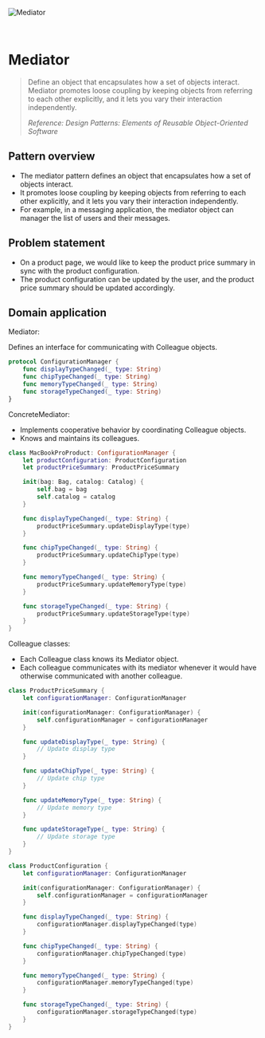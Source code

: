 ![Mediator](https://github.com/user-attachments/assets/3c84efaa-f222-4a39-a647-9cf0b220a394)

<br />

# Mediator

> Define an object that encapsulates how a set of objects interact. Mediator promotes loose coupling by keeping objects from referring to each other explicitly, and it lets you vary their interaction independently.
>
> _Reference: Design Patterns: Elements of Reusable Object-Oriented Software_

## Pattern overview

- The mediator pattern defines an object that encapsulates how a set of objects interact.
- It promotes loose coupling by keeping objects from referring to each other explicitly, and it lets you vary their interaction independently.
- For example, in a messaging application, the mediator object can manager the list of users and their messages.

## Problem statement

- On a product page, we would like to keep the product price summary in sync with the product configuration.
- The product configuration can be updated by the user, and the product price summary should be updated accordingly.

## Domain application

Mediator:

Defines an interface for communicating with Colleague objects.

```swift
protocol ConfigurationManager {
    func displayTypeChanged(_ type: String)
    func chipTypeChanged(_ type: String)
    func memoryTypeChanged(_ type: String)
    func storageTypeChanged(_ type: String)
}
```

ConcreteMediator:

- Implements cooperative behavior by coordinating Colleague objects.
- Knows and maintains its colleagues.

```swift
class MacBookProProduct: ConfigurationManager {
    let productConfiguration: ProductConfiguration
    let productPriceSummary: ProductPriceSummary

    init(bag: Bag, catalog: Catalog) {
        self.bag = bag
        self.catalog = catalog
    }

    func displayTypeChanged(_ type: String) {
        productPriceSummary.updateDisplayType(type)
    }

    func chipTypeChanged(_ type: String) {
        productPriceSummary.updateChipType(type)
    }

    func memoryTypeChanged(_ type: String) {
        productPriceSummary.updateMemoryType(type)
    }

    func storageTypeChanged(_ type: String) {
        productPriceSummary.updateStorageType(type)
    }
}
```

Colleague classes:

- Each Colleague class knows its Mediator object.
- Each colleague communicates with its mediator whenever it would have otherwise communicated with another colleague.

```swift
class ProductPriceSummary {
    let configurationManager: ConfigurationManager

    init(configurationManager: ConfigurationManager) {
        self.configurationManager = configurationManager
    }

    func updateDisplayType(_ type: String) {
        // Update display type
    }

    func updateChipType(_ type: String) {
        // Update chip type
    }

    func updateMemoryType(_ type: String) {
        // Update memory type
    }

    func updateStorageType(_ type: String) {
        // Update storage type
    }
}

class ProductConfiguration {
    let configurationManager: ConfigurationManager

    init(configurationManager: ConfigurationManager) {
        self.configurationManager = configurationManager
    }

    func displayTypeChanged(_ type: String) {
        configurationManager.displayTypeChanged(type)
    }

    func chipTypeChanged(_ type: String) {
        configurationManager.chipTypeChanged(type)
    }

    func memoryTypeChanged(_ type: String) {
        configurationManager.memoryTypeChanged(type)
    }

    func storageTypeChanged(_ type: String) {
        configurationManager.storageTypeChanged(type)
    }
}
```
